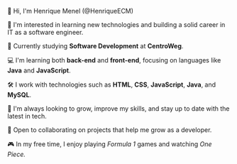 👋 Hi, I'm Henrique Menel (@HenriqueECM)

 👀 I'm interested in learning new technologies and building a solid career in IT as a software engineer.
 
 🌱 Currently studying **Software Development** at **CentroWeg**.

 💻 I'm learning both **back-end** and **front-end**, focusing on languages like **Java** and **JavaScript**.
 
 🛠️ I work with technologies such as **HTML**, **CSS**, **JavaScript**, **Java**, and **MySQL**.
 
 🚀 I'm always looking to grow, improve my skills, and stay up to date with the latest in tech.
 
 🎯 Open to collaborating on projects that help me grow as a developer.
 
 🎮 In my free time, I enjoy playing *Formula 1* games and watching *One Piece.*
